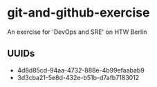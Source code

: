 # git-and-github-exercise
An exercise for 'DevOps and SRE' on HTW Berlin

## UUIDs
- 4d8d85cd-94aa-4732-888e-4b99efaabab9
- 3d3cba21-5e8d-432e-b51b-d7afb7183012
